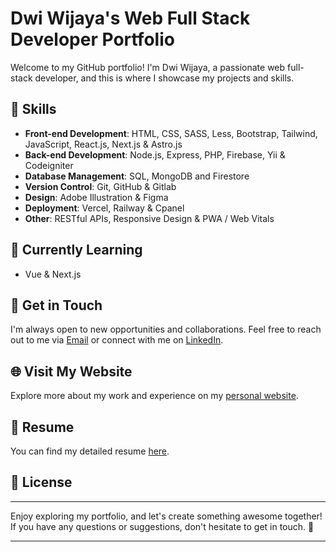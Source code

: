 # Dwi Wijaya's Web Full Stack Developer Portfolio

Welcome to my GitHub portfolio! I'm Dwi Wijaya, a passionate web full-stack developer, and this is where I showcase my projects and skills.

## 🚀 Skills

- **Front-end Development**: HTML, CSS, SASS, Less, Bootstrap, Tailwind, JavaScript, React.js, Next.js & Astro.js
- **Back-end Development**: Node.js, Express, PHP, Firebase, Yii & Codeigniter
- **Database Management**: SQL, MongoDB and Firestore
- **Version Control**: Git, GitHub & Gitlab
- **Design**: Adobe Illustration & Figma
- **Deployment**: Vercel, Railway & Cpanel
- **Other**: RESTful APIs, Responsive Design & PWA / Web Vitals

## 📖 Currently Learning

- Vue & Next.js

## 💬 Get in Touch

I'm always open to new opportunities and collaborations. Feel free to reach out to me via [Email](mailto:work.dwiwijaya@gmail.com) or connect with me on [LinkedIn](https://www.linkedin.com/in/dwi-wijaya//).

## 🌐 Visit My Website

Explore more about my work and experience on my [personal website](https://dwiwijaya.vercel.app/).

## 📄 Resume

You can find my detailed resume [here](https://docs.google.com/document/d/1O7gzfe11VSWRa-zy8hzBO9ndZ-f4IFQlVgPITh2O8tY/edit).
## 📝 License

---

Enjoy exploring my portfolio, and let's create something awesome together! If you have any questions or suggestions, don't hesitate to get in touch. 🚀

---

